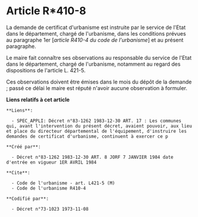 # Article R*410-8

La demande de certificat d'urbanisme est instruite par le service de l'Etat dans le département, chargé de l'urbanisme, dans
les conditions prévues au paragraphe 1er [*article R410-4 du code de l'urbanisme*] et au présent paragraphe. 

Le maire fait connaître ses observations au responsable du service de l'Etat dans le département, chargé de l'urbanisme,
notamment au regard des dispositions de l'article L. 421-5. 

Ces observations doivent être émises dans le mois du dépôt de la demande ; passé ce délai le maire est réputé n'avoir aucune
observation à formuler.

**Liens relatifs à cet article**

	**Liens**:

	  - SPEC_APPLI: Décret n°83-1262 1983-12-30 ART. 17 : Les communes qui, avant l'intervention du présent décret, avaient pouvoir, aux lieu et place du directeur départemental de l'équipement, d'instruire les demandes de certificat d'urbanisme, continuent à exercer ce p

	**Créé par**:

	  - Décret n°83-1262 1983-12-30 ART. 8 JORF 7 JANVIER 1984 date d'entrée en vigueur 1ER AVRIL 1984

	**Cite**:

	  - Code de l'urbanisme - art. L421-5 (M)
	  - Code de l'urbanisme R410-4

	**Codifié par**:

	  - Décret n°73-1023 1973-11-08
